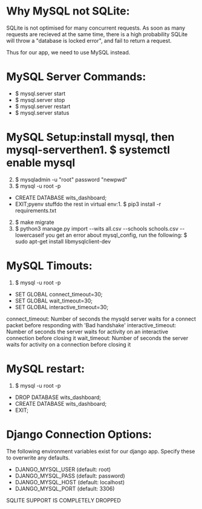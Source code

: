 # Why MySQL not SQLite:
SQLite is not optimised for many concurrent requests.
As soon as many requests are recieved at the same time,
there is a high probability SQLite will throw a "database
is locked error", and fail to return a request.

Thus for our app, we need to use MySQL instead.


# MySQL Server Commands:
- $ mysql.server start
- $ mysql.server stop
- $ mysql.server restart
- $ mysql.server status


# MySQL Setup:install mysql, then mysql-serverthen1. $ systemctl enable mysql
2. $ mysqladmin -u "root" password "newpwd"
3. $ mysql -u root -p
 - CREATE DATABASE wits_dashboard;
 - EXIT;pyenv stuffdo the rest in virtual env:1. $ pip3 install -r requirements.txt
2. $ make migrate
3. $ python3 manage.py import --wits all.csv --schools schools.csv --lowercaseif you get an error about mysql_config, run the following:
$ sudo apt-get install libmysqlclient-dev


# MySQL Timouts:
1. $ mysql -u root -p
  - SET GLOBAL connect_timeout=30;
  - SET GLOBAL wait_timeout=30;
  - SET GLOBAL interactive_timeout=30;

connect_timeout:     Number of seconds the mysqld server waits for a connect packet before responding with 'Bad handshake'
interactive_timeout: Number of seconds the server waits for activity on an interactive connection before closing it
wait_timeout:        Number of seconds the server waits for activity on a connection before closing it


# MySQL restart:
1. $ mysql -u root -p
  - DROP DATABASE wits_dashboard;
  - CREATE DATABASE wits_dashboard;
  - EXIT;


# Django Connection Options:
The following environment variables exist for our django app. Specify these to overwrite any defaults.
- DJANGO_MYSQL_USER (default: root)
- DJANGO_MYSQL_PASS (default: password)
- DJANGO_MYSQL_HOST (default: localhost)
- DJANGO_MYSQL_PORT (default: 3306)


SQLITE SUPPORT IS COMPLETELY DROPPED


